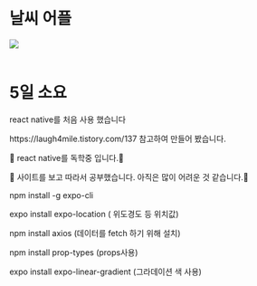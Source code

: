 # 날씨 어플
<span><img src="https://img.shields.io/badge/React Native-61DAFB?style=flat&logo=react&logoColor=white" /></span>
<br>
<br>
# 5일 소요
react native를 처음 사용 했습니다
<p>https://laugh4mile.tistory.com/137 참고하여 만들어 봤습니다.</p>
<p> 🙂 react native를 독학중 입니다.👶</p>
<p> 🙂 사이트를 보고 따라서 공부했습니다. 아직은 많이 어려운 것 같습니다.👶</p>

<p> npm install -g expo-cli
<p> expo install expo-location ( 위도경도 등 위치값) </p>
<p> npm install axios (데이터를 fetch 하기 위해 설치) </p>
<p> npm install prop-types (props사용) </p>
<p> expo install expo-linear-gradient (그라데이션 색 사용) </p>

